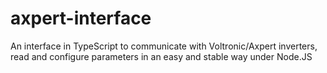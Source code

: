 # axpert-interface
An interface in TypeScript to communicate with Voltronic/Axpert inverters, read and configure parameters in an easy and stable way under Node.JS
